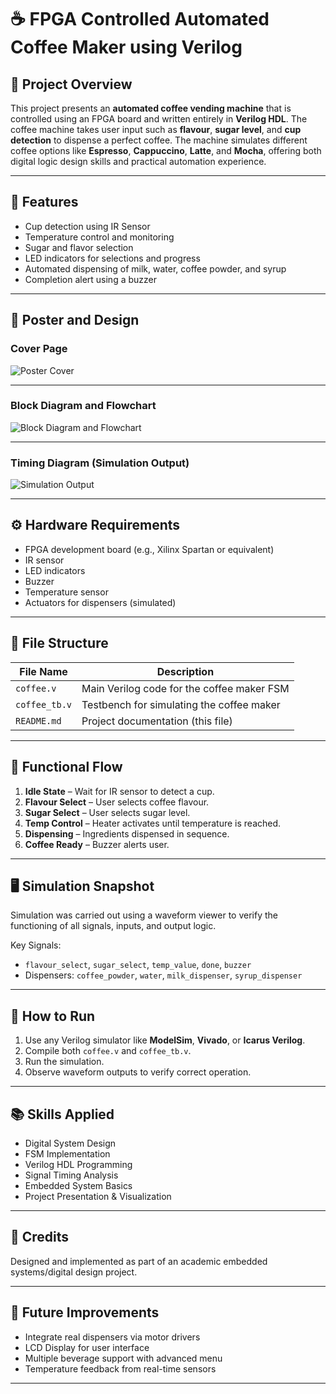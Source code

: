 # ☕ FPGA Controlled Automated Coffee Maker using Verilog

## 📌 Project Overview

This project presents an **automated coffee vending machine** that is controlled using an FPGA board and written entirely in **Verilog HDL**. The coffee machine takes user input such as **flavour**, **sugar level**, and **cup detection** to dispense a perfect coffee. The machine simulates different coffee options like **Espresso**, **Cappuccino**, **Latte**, and **Mocha**, offering both digital logic design skills and practical automation experience.

---

## 🧠 Features

- Cup detection using IR Sensor
- Temperature control and monitoring
- Sugar and flavor selection
- LED indicators for selections and progress
- Automated dispensing of milk, water, coffee powder, and syrup
- Completion alert using a buzzer

---

## 📸 Poster and Design

### Cover Page

![Poster Cover](./Poster_Cover.jpg)

---

### Block Diagram and Flowchart

![Block Diagram and Flowchart](./Block_Diagram.jpg)

---

### Timing Diagram (Simulation Output)

![Simulation Output](./Simulation.jpg)

---

## ⚙️ Hardware Requirements

- FPGA development board (e.g., Xilinx Spartan or equivalent)
- IR sensor
- LED indicators
- Buzzer
- Temperature sensor
- Actuators for dispensers (simulated)

---

## 🧾 File Structure

| File Name         | Description                              |
|------------------|------------------------------------------|
| `coffee.v`        | Main Verilog code for the coffee maker FSM |
| `coffee_tb.v`     | Testbench for simulating the coffee maker  |
| `README.md`       | Project documentation (this file)         |

---

## 🧩 Functional Flow

1. **Idle State** – Wait for IR sensor to detect a cup.
2. **Flavour Select** – User selects coffee flavour.
3. **Sugar Select** – User selects sugar level.
4. **Temp Control** – Heater activates until temperature is reached.
5. **Dispensing** – Ingredients dispensed in sequence.
6. **Coffee Ready** – Buzzer alerts user.

---

## 🖥️ Simulation Snapshot

Simulation was carried out using a waveform viewer to verify the functioning of all signals, inputs, and output logic.

Key Signals:
- `flavour_select`, `sugar_select`, `temp_value`, `done`, `buzzer`
- Dispensers: `coffee_powder`, `water`, `milk_dispenser`, `syrup_dispenser`

---

## 🔧 How to Run

1. Use any Verilog simulator like **ModelSim**, **Vivado**, or **Icarus Verilog**.
2. Compile both `coffee.v` and `coffee_tb.v`.
3. Run the simulation.
4. Observe waveform outputs to verify correct operation.

---

## 📚 Skills Applied

- Digital System Design
- FSM Implementation
- Verilog HDL Programming
- Signal Timing Analysis
- Embedded System Basics
- Project Presentation & Visualization

---

## 🧠 Credits

Designed and implemented as part of an academic embedded systems/digital design project.

---

## 📌 Future Improvements

- Integrate real dispensers via motor drivers
- LCD Display for user interface
- Multiple beverage support with advanced menu
- Temperature feedback from real-time sensors

---

